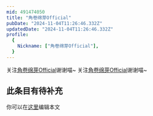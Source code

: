 ```yaml
---
mid: 491474050
title: "角卷绵芽Official"
pubDate: "2024-11-04T11:26:46.332Z"
updatedDate: "2024-11-04T11:26:46.332Z"
profile:
  {
    Nickname: ["角卷绵芽Official"],
  }
---
```


关注[角卷绵芽Official](https://space.bilibili.com/491474050)谢谢喵~ 关注[角卷绵芽Official](https://space.bilibili.com/491474050)谢谢喵~

## 此条目有待补充
你可以在[这里](https://github.com/Yuhanawa/VTuber.ICU/edit/master/src/content/v/角卷绵芽Official/index.md)编辑本文
